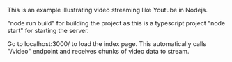 This is an example illustrating video streaming like Youtube in Nodejs.

"node run build" for building the project as this is a typescript project
"node start" for starting the server.

Go to localhost:3000/ to load the index page. This automatically calls "/video" endpoint and receives chunks of video data to stream. 

